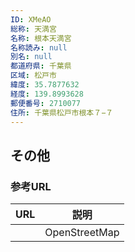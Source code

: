 ```yaml
---
ID: XMeAO
総称: 天満宮
名称: 根本天満宮
名称読み: null
別名: null
都道府県: 千葉県
区域: 松戸市
緯度: 35.7877632
経度: 139.8993628
郵便番号: 2710077
住所: 千葉県松戸市根本７−７
---
```


## その他

### 参考URL

| URL | 説明          |
| --- | ------------- |
|     | OpenStreetMap |
